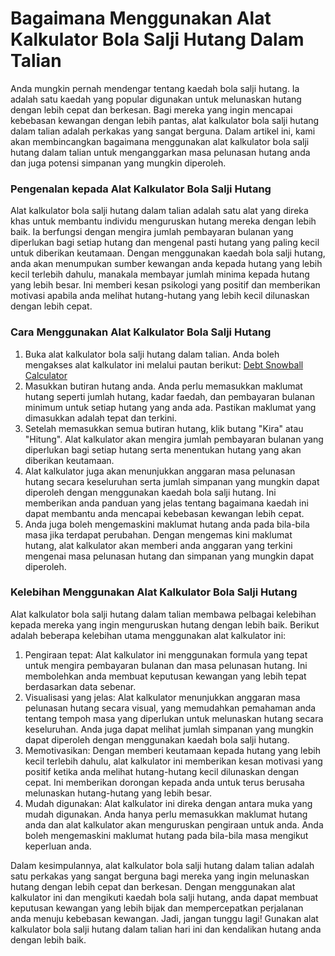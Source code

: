 Bagaimana Menggunakan Alat Kalkulator Bola Salji Hutang Dalam Talian
====================================================================

Anda mungkin pernah mendengar tentang kaedah bola salji hutang. Ia adalah satu kaedah yang popular digunakan untuk melunaskan hutang dengan lebih cepat dan berkesan. Bagi mereka yang ingin mencapai kebebasan kewangan dengan lebih pantas, alat kalkulator bola salji hutang dalam talian adalah perkakas yang sangat berguna. Dalam artikel ini, kami akan membincangkan bagaimana menggunakan alat kalkulator bola salji hutang dalam talian untuk menganggarkan masa pelunasan hutang anda dan juga potensi simpanan yang mungkin diperoleh.

### Pengenalan kepada Alat Kalkulator Bola Salji Hutang

Alat kalkulator bola salji hutang dalam talian adalah satu alat yang direka khas untuk membantu individu menguruskan hutang mereka dengan lebih baik. Ia berfungsi dengan mengira jumlah pembayaran bulanan yang diperlukan bagi setiap hutang dan mengenal pasti hutang yang paling kecil untuk diberikan keutamaan. Dengan menggunakan kaedah bola salji hutang, anda akan menumpukan sumber kewangan anda kepada hutang yang lebih kecil terlebih dahulu, manakala membayar jumlah minima kepada hutang yang lebih besar. Ini memberi kesan psikologi yang positif dan memberikan motivasi apabila anda melihat hutang-hutang yang lebih kecil dilunaskan dengan lebih cepat.

### Cara Menggunakan Alat Kalkulator Bola Salji Hutang

1. Buka alat kalkulator bola salji hutang dalam talian. Anda boleh mengakses alat kalkulator ini melalui pautan berikut: [Debt Snowball Calculator](https://www.onlinecalculatorsfree.com/ms/financial/debt-snowball-calculator.html)
2. Masukkan butiran hutang anda. Anda perlu memasukkan maklumat hutang seperti jumlah hutang, kadar faedah, dan pembayaran bulanan minimum untuk setiap hutang yang anda ada. Pastikan maklumat yang dimasukkan adalah tepat dan terkini.
3. Setelah memasukkan semua butiran hutang, klik butang "Kira" atau "Hitung". Alat kalkulator akan mengira jumlah pembayaran bulanan yang diperlukan bagi setiap hutang serta menentukan hutang yang akan diberikan keutamaan.
4. Alat kalkulator juga akan menunjukkan anggaran masa pelunasan hutang secara keseluruhan serta jumlah simpanan yang mungkin dapat diperoleh dengan menggunakan kaedah bola salji hutang. Ini memberikan anda panduan yang jelas tentang bagaimana kaedah ini dapat membantu anda mencapai kebebasan kewangan lebih cepat.
5. Anda juga boleh mengemaskini maklumat hutang anda pada bila-bila masa jika terdapat perubahan. Dengan mengemas kini maklumat hutang, alat kalkulator akan memberi anda anggaran yang terkini mengenai masa pelunasan hutang dan simpanan yang mungkin dapat diperoleh.

### Kelebihan Menggunakan Alat Kalkulator Bola Salji Hutang

Alat kalkulator bola salji hutang dalam talian membawa pelbagai kelebihan kepada mereka yang ingin menguruskan hutang dengan lebih baik. Berikut adalah beberapa kelebihan utama menggunakan alat kalkulator ini:

1. Pengiraan tepat: Alat kalkulator ini menggunakan formula yang tepat untuk mengira pembayaran bulanan dan masa pelunasan hutang. Ini membolehkan anda membuat keputusan kewangan yang lebih tepat berdasarkan data sebenar.
2. Visualisasi yang jelas: Alat kalkulator menunjukkan anggaran masa pelunasan hutang secara visual, yang memudahkan pemahaman anda tentang tempoh masa yang diperlukan untuk melunaskan hutang secara keseluruhan. Anda juga dapat melihat jumlah simpanan yang mungkin dapat diperoleh dengan menggunakan kaedah bola salji hutang.
3. Memotivasikan: Dengan memberi keutamaan kepada hutang yang lebih kecil terlebih dahulu, alat kalkulator ini memberikan kesan motivasi yang positif ketika anda melihat hutang-hutang kecil dilunaskan dengan cepat. Ini memberikan dorongan kepada anda untuk terus berusaha melunaskan hutang-hutang yang lebih besar.
4. Mudah digunakan: Alat kalkulator ini direka dengan antara muka yang mudah digunakan. Anda hanya perlu memasukkan maklumat hutang anda dan alat kalkulator akan menguruskan pengiraan untuk anda. Anda boleh mengemaskini maklumat hutang pada bila-bila masa mengikut keperluan anda.

Dalam kesimpulannya, alat kalkulator bola salji hutang dalam talian adalah satu perkakas yang sangat berguna bagi mereka yang ingin melunaskan hutang dengan lebih cepat dan berkesan. Dengan menggunakan alat kalkulator ini dan mengikuti kaedah bola salji hutang, anda dapat membuat keputusan kewangan yang lebih bijak dan mempercepatkan perjalanan anda menuju kebebasan kewangan. Jadi, jangan tunggu lagi! Gunakan alat kalkulator bola salji hutang dalam talian hari ini dan kendalikan hutang anda dengan lebih baik.